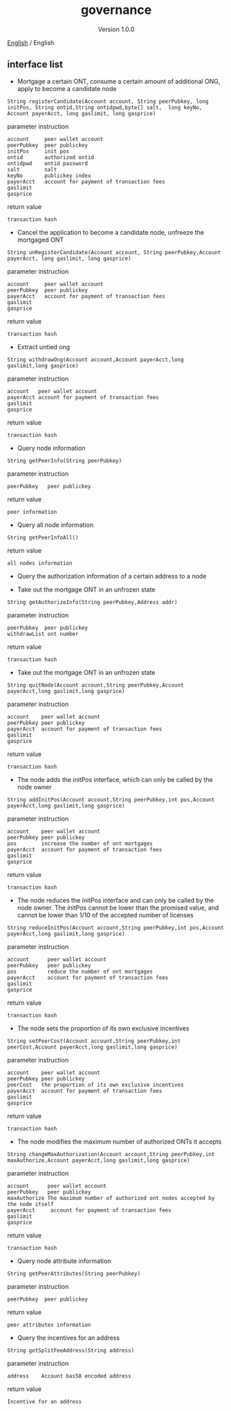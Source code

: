 <h1 align="center"> governance </h1>

<p align="center" class="version">Version 1.0.0 </p>

[English](../cn/governance.md) / English

## interface list

* Mortgage a certain ONT, consume a certain amount of additional ONG, apply to become a candidate node

```
String registerCandidate(Account account, String peerPubkey, long initPos, String ontid,String ontidpwd,byte[] salt,  long keyNo, Account payerAcct, long gaslimit, long gasprice)
```

parameter instruction
```
account     peer wallet account
peerPubkey  peer publickey
initPos     init pos
ontid       authorized ontid
ontidpwd    ontid password
salt        salt
keyNo       publickey index
payerAcct   account for payment of transaction fees
gaslimit
gasprice
```

return value
```
transaction hash
```

* Cancel the application to become a candidate node, unfreeze the mortgaged ONT

```
String unRegisterCandidate(Account account, String peerPubkey,Account payerAcct, long gaslimit, long gasprice)
```

parameter instruction
```
account     peer wallet account
peerPubkey  peer publickey
payerAcct   account for payment of transaction fees
gaslimit
gasprice
```

return value
```
transaction hash
```

* Extract untied ong

```
String withdrawOng(Account account,Account payerAcct,long gaslimit,long gasprice)
```

parameter instruction
```
account   peer wallet account
payerAcct account for payment of transaction fees
gaslimit
gasprice
```

return value
```
transaction hash
```

* Query node information

```
String getPeerInfo(String peerPubkey)
```

parameter instruction
```
peerPubkey   peer publickey
```

return value
```
peer information
```

* Query all node information

```
String getPeerInfoAll()
```

return value
```
all nodes information
```


* Query the authorization information of a certain address to a node


* Take out the mortgage ONT in an unfrozen state

```
String getAuthorizeInfo(String peerPubkey,Address addr)
```

parameter instruction

```
peerPubkey  peer publickey
withdrawList ont number
```

return value
```
transaction hash
```

* Take out the mortgage ONT in an unfrozen state

```
String quitNode(Account account,String peerPubkey,Account payerAcct,long gaslimit,long gasprice)
```

parameter instruction
```
account    peer wallet account
peerPubkey peer publickey
payerAcct  account for payment of transaction fees
gaslimit
gasprice
```

return value
```
transaction hash
```

* The node adds the initPos interface, which can only be called by the node owner

```
String addInitPos(Account account,String peerPubkey,int pos,Account payerAcct,long gaslimit,long gasprice)
```

parameter instruction
```
account    peer wallet account
peerPubkey peer publickey
pos        increase the number of ont mortgages
payerAcct  account for payment of transaction fees
gaslimit
gasprice
```

return value
```
transaction hash
```

* The node reduces the initPos interface and can only be called by the node owner. The initPos cannot be lower than the promised value, and cannot be lower than 1/10 of the accepted number of licenses

```
String reduceInitPos(Account account,String peerPubkey,int pos,Account payerAcct,long gaslimit,long gasprice)
```

parameter instruction
```
account      peer wallet account
peerPubkey   peer publickey
pos          reduce the number of ont mortgages
payerAcct    account for payment of transaction fees
gaslimit
gasprice
```

return value
```
transaction hash
```

* The node sets the proportion of its own exclusive incentives

```
String setPeerCost(Account account,String peerPubkey,int peerCost,Account payerAcct,long gaslimit,long gasprice)
```

parameter instruction
```
account    peer wallet account
peerPubkey peer publickey
peerCost   the proportion of its own exclusive incentives
payerAcct  account for payment of transaction fees
gaslimit
gasprice
```

return value
```
transaction hash
```

* The node modifies the maximum number of authorized ONTs it accepts

```
String changeMaxAuthorization(Account account,String peerPubkey,int maxAuthorize,Account payerAcct,long gaslimit,long gasprice)
```

parameter instruction
```
account      peer wallet account
peerPubkey   peer publickey
maxAuthorize The maximum number of authorized ont nodes accepted by the node itself
payerAcct     account for payment of transaction fees
gaslimit
gasprice
```

return value
```
transaction hash
```

* Query node attribute information

```
String getPeerAttributes(String peerPubkey)
```

parameter instruction
```
peerPubkey  peer publickey
```

return value
```
peer attributes information
```

* Query the incentives for an address

```
String getSplitFeeAddress(String address)
```

parameter instruction
```
address    Account bas58 encoded address
```

return value
```
Incentive for an address
```